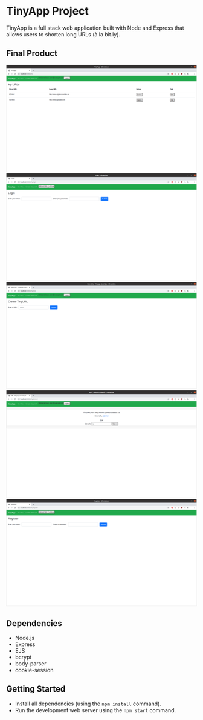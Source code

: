 # TinyApp Project

TinyApp is a full stack web application built with Node and Express that allows users to shorten long URLs (à la bit.ly).

## Final Product

!["Screenshot of index page"](https://github.com/DeonLeer/tinyapp/blob/master/docs/urls_index.png?raw=true)
!["Screenshot of login page"](https://github.com/DeonLeer/tinyapp/blob/master/docs/urls_login.png?raw=true)
!["Screenshot of new url page"](https://github.com/DeonLeer/tinyapp/blob/master/docs/urls_new.png?raw=true)
!["Screenshot of URL page"](https://github.com/DeonLeer/tinyapp/blob/master/docs/urls_show.png?raw=true)
!["Screenshot of register page"](https://github.com/DeonLeer/tinyapp/blob/master/docs/urls_register.png?raw=true)


## Dependencies

- Node.js
- Express
- EJS
- bcrypt
- body-parser
- cookie-session

## Getting Started

- Install all dependencies (using the `npm install` command).
- Run the development web server using the `npm start` command.